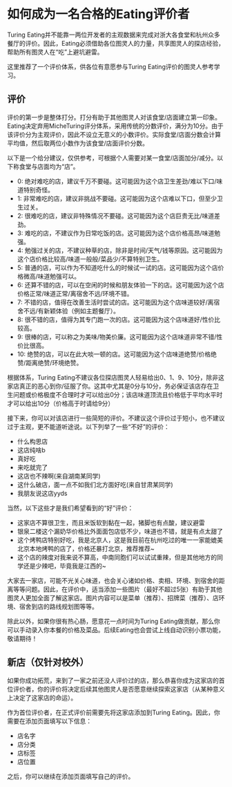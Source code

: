 # 如何成为一名合格的Eating评价者

Turing Eating并不能靠一两位开发者的主观数据来完成对浙大各食堂和杭州众多餐厅的评价。因此，Eating必须借助各位图灵人的力量，共享图灵人的探店经验，帮助所有图灵人在“吃”上避坑避雷。  
  
这里推荐了一个评价体系，供各位有意愿参与Turing Eating评价的图灵人参考学习。  
  

## 评价

评价的第一步是整体打分。打分有助于其他图灵人对该食堂/店面建立第一印象。  
Eating决定弃用MicheTuring评分体系，采用传统的分数评价，满分为10分。由于该评价分为主观评价，因此不设立无意义的小数评价。实际食堂/店面分数会计算平均值，然后取两位小数作为该食堂/店面评价分数。  

以下是一个给分建议，仅供参考，可根据个人需要对某一食堂/店面加分/减分。以下称食堂与店面均为“店”。  
- 0: 绝对难吃的店，建议千万不要碰。这可能因为这个店卫生差劲/难以下口/味道特别奇怪。
- 1: 非常难吃的店，建议非挑战不要碰。这可能因为这个店难以下口，但至少卫生过关。
- 2: 很难吃的店，建议非特殊情况不要碰。这可能因为这个店巨贵无比/味道差劲。
- 3: 难吃的店，不建议作为日常吃饭的店。这可能因为这个店价格高昂/味道勉强。
- 4: 勉强过关的店，不建议种草的店，除非是时间/天气/钱等原因。这可能因为这个店价格比较高/味道一般般/菜品少/不算特别卫生。
- 5: 普通的店，可以作为不知道吃什么的时候试一试的店。这可能因为这个店价格微高/味道勉强可以。
- 6: 还算不错的店，可以在空闲的时候和朋友体验一下的店。这可能因为这个店价格正常/味道正常/离宿舍不远/环境不错。
- 7: 不错的店，值得在改善生活时尝试的店。这可能因为这个店味道较好/离宿舍不远/有新颖体验（例如主题餐厅）。
- 8: 很不错的店，值得为其专门跑一次的店。这可能因为这个店味道好/性价比较高。
- 9: 很棒的店，可以称之为美味/物美价廉。这可能因为这个店味道非常不错/性价比很高。
- 10: 绝赞的店，可以在此大啖一顿的店。这可能因为这个店味道绝赞/价格绝赞/距离绝赞/环境绝赞。

根据体系，Turing Eating不建议各位探店图灵人轻易给出0、1、9、10分，除非这家店真正的恶心到你/征服了你。这其中尤其是0分与10分，务必保证该店存在卫生问题或价格极度不合理时才可以给出0分；该店味道顶流且价格低于平均水平时才可以给出10分（价格高于时请给9分）  

接下来，你可以对该店进行一些简短的评价。不建议这个评价过于短小，也不建议过于主观，更不能道听途说。以下列举了一些“不好”的评价：  
- 什么构思店
- 这店纯啥b
- 真好吃
- 来吃就完了
- 这店也不辣啊(来自湖南某同学)
- 这什么破店，面一点不如我们北方面好吃(来自甘肃某同学)
- 我朋友说这店yyds

当然，以下这些才是我们希望看到的“好”评价：  
- 这家店不算很卫生，而且米饭软到黏在一起，猪脚也有点酸，建议避雷
- 银泉二楼这个漏奶华价格比外面面包店低不少，味道也不错，就是有点太甜了
- 这个烤鸭店特别好吃，我是北京人，这是我目前在杭州吃过的唯一一家能媲美北京本地烤鸭的店了，价格还暴打北京，推荐推荐~
- 这个店的辣度对我来说不算高，中南同胞们可以试试重辣，但是其他地方的同学还是少辣吧，毕竟我是江西的~

大家去一家店，可能不光关心味道，也会关心诸如价格、卖相、环境、到宿舍的距离等等问题。因此，在评价中，适当添加一些图片（最好不超过5张）有助于其他图灵人更加全面了解这家店。图片内容可以是菜单（推荐）、招牌菜（推荐）、店环境、宿舍到店的路线规划图等等。  
  
除此以外，如果你很有热心肠，愿意花一点时间为Turing Eating做贡献，那么你可以手动录入你本餐的价格及菜品。后续Eating也会尝试上线自动识别小票功能，敬请期待！  

## 新店（仅针对校外）

如果你成功拓荒，来到了一家之前还没人评价过的店，那么恭喜你成为这家店的首位评价者，你的评价将决定后续其他图灵人是否愿意继续探索这家店（从某种意义上决定了这家店的命运）。  

作为首位评价者，在正式评价前需要先将这家店添加到Turing Eating。因此，你需要在添加页面填写以下信息：  
- 店名字
- 店分类
- 店标签
- 店位置

之后，你可以继续在添加页面填写自己的评价。  

